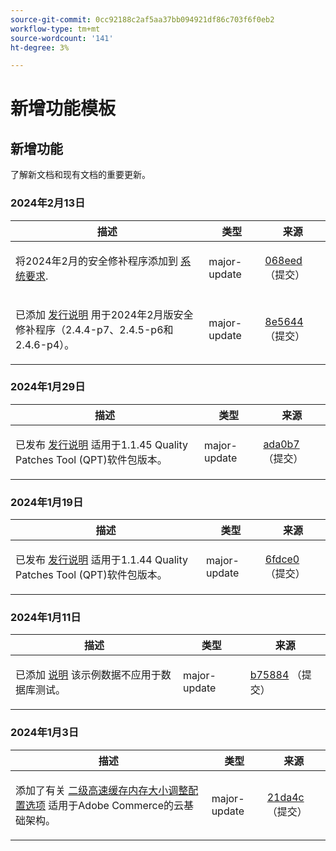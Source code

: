 ```yaml
---
source-git-commit: 0cc92188c2af5aa37bb094921df86c703f6f0eb2
workflow-type: tm+mt
source-wordcount: '141'
ht-degree: 3%

---
```

# 新增功能模板

## 新增功能

了解新文档和现有文档的重要更新。

### 2024年2月13日

<table style="table-layout:auto;">
  <thead>
    <tr>
      <th>描述</th>
      <th>类型</th>
      <th>来源</th>
    </tr>
  </thead>
  <tbody>
    <tr>
      <td><p>将2024年2月的安全修补程序添加到 <a href="https://experienceleague.adobe.com/docs/commerce-operations/installation-guide/system-requirements.html">系统要求</a>.</p>
</td>
      <td>major-update</td>
      <td><a href="https://github.com/AdobeDocs/commerce-operations.en/commit/068eed591b461ba6c91b0e3d517dc712215c6b33">068eed</a> （提交）</td>
    </tr>
    <tr>
      <td><p>已添加 <a href="https://experienceleague.adobe.com/docs/commerce-operations/release/notes/overview.html">发行说明</a> 用于2024年2月版安全修补程序（2.4.4-p7、2.4.5-p6和2.4.6-p4）。</p>
</td>
      <td>major-update</td>
      <td><a href="https://github.com/AdobeDocs/commerce-operations.en/commit/8e5644951114daa5d0841b7fdd32ce37b9803118">8e5644</a> （提交）</td>
    </tr>
  </tbody>
</table><!-- date_group -->

### 2024年1月29日

<table style="table-layout:auto;">
  <thead>
    <tr>
      <th>描述</th>
      <th>类型</th>
      <th>来源</th>
    </tr>
  </thead>
  <tbody>
    <tr>
      <td><p>已发布 <a href="https://experienceleague.adobe.com/docs/commerce-operations/tools/quality-patches-tool/release-notes.html">发行说明</a> 适用于1.1.45 Quality Patches Tool (QPT)软件包版本。</p>
</td>
      <td>major-update</td>
      <td><a href="https://github.com/AdobeDocs/commerce-operations.en/commit/ada0b7f8aaa727aebf86dca8b569eb71d41e5ded">ada0b7</a> （提交）</td>
    </tr>
  </tbody>
</table>

### 2024年1月19日

<table style="table-layout:auto;">
  <thead>
    <tr>
      <th>描述</th>
      <th>类型</th>
      <th>来源</th>
    </tr>
  </thead>
  <tbody>
    <tr>
      <td><p>已发布 <a href="https://experienceleague.adobe.com/docs/commerce-operations/tools/quality-patches-tool/release-notes.html">发行说明</a> 适用于1.1.44 Quality Patches Tool (QPT)软件包版本。</p>
</td>
      <td>major-update</td>
      <td><a href="https://github.com/AdobeDocs/commerce-operations.en/commit/6fdce049c64ff7e93bf4de497d7e61ad36b0064b">6fdce0</a> （提交）</td>
    </tr>
  </tbody>
</table>

### 2024年1月11日

<table style="table-layout:auto;">
  <thead>
    <tr>
      <th>描述</th>
      <th>类型</th>
      <th>来源</th>
    </tr>
  </thead>
  <tbody>
    <tr>
      <td><p>已添加 <a href="https://experienceleague.adobe.com/docs/commerce-operations/installation-guide/next-steps/sample-data/overview.html">说明</a> 该示例数据不应用于数据库测试。</p>
</td>
      <td>major-update</td>
      <td><a href="https://github.com/AdobeDocs/commerce-operations.en/commit/b75884de62f0f4a9000f422a4b68870c5b30d803">b75884</a> （提交）</td>
    </tr>
  </tbody>
</table>

### 2024年1月3日

<table style="table-layout:auto;">
  <thead>
    <tr>
      <th>描述</th>
      <th>类型</th>
      <th>来源</th>
    </tr>
  </thead>
  <tbody>
    <tr>
      <td><p>添加了有关 <a href="https://experienceleague.adobe.com/docs/commerce-operations/implementation-playbook/best-practices/planning/redis-service-configuration.html">二级高速缓存内存大小调整配置选项</a> 适用于Adobe Commerce的云基础架构。</p>
</td>
      <td>major-update</td>
      <td><a href="https://github.com/AdobeDocs/commerce-operations.en/commit/21da4c22744dbb3b27b0dbe184b946788748a52e">21da4c</a> （提交）</td>
    </tr>
  </tbody>
</table><!-- date_group --><!-- month_group --><!-- year_group -->
